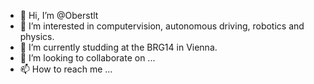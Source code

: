 - 👋 Hi, I’m @Oberstlt
- 👀 I’m interested in computervision, autonomous driving, robotics and physics.
- 🌱 I’m currently studding at the BRG14 in Vienna.
- 💞️ I’m looking to collaborate on ...
- 📫 How to reach me ...

<!---
Oberstlt/Oberstlt is a ✨ special ✨ repository because its `README.md` (this file) appears on your GitHub profile.
You can click the Preview link to take a look at your changes.
--->
